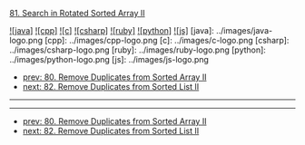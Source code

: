 [81. Search in Rotated Sorted Array II](https://leetcode.com/problems/search-in-rotated-sorted-array-ii/)

[![java]](../java/081-search-in-rotated-sorted-array-ii.md)
[![cpp]](../cpp/081-search-in-rotated-sorted-array-ii.md)
[![c]](../c/081-search-in-rotated-sorted-array-ii.md)
[![csharp]](../csharp/081-search-in-rotated-sorted-array-ii.md)
[![ruby]](../ruby/081-search-in-rotated-sorted-array-ii.md)
[![python]](../python/081-search-in-rotated-sorted-array-ii.md)
[![js]](../js/081-search-in-rotated-sorted-array-ii.md)
[java]: ../images/java-logo.png
[cpp]: ../images/cpp-logo.png
[c]: ../images/c-logo.png
[csharp]: ../images/csharp-logo.png
[ruby]: ../images/ruby-logo.png
[python]: ../images/python-logo.png
[js]: ../images/js-logo.png

- [prev: 80. Remove Duplicates from Sorted Array II](080-remove-duplicates-from-sorted-array-ii.md)
- [next: 82. Remove Duplicates from Sorted List II](082-remove-duplicates-from-sorted-list-ii.md)

---


---

- [prev: 80. Remove Duplicates from Sorted Array II](080-remove-duplicates-from-sorted-array-ii.md)
- [next: 82. Remove Duplicates from Sorted List II](082-remove-duplicates-from-sorted-list-ii.md)
